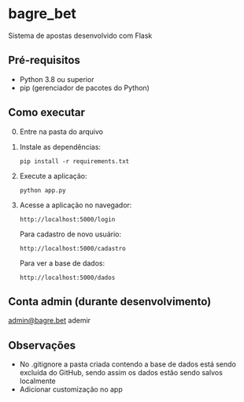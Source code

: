 # bagre_bet

Sistema de apostas desenvolvido com Flask
## Pré-requisitos

- Python 3.8 ou superior
- pip (gerenciador de pacotes do Python)

## Como executar
0. Entre na pasta do arquivo

1. Instale as dependências:
   ```
   pip install -r requirements.txt
   ```

2. Execute a aplicação:
   ```
   python app.py
   ```

3. Acesse a aplicação no navegador:
   ```
   http://localhost:5000/login
   ```
   
   Para cadastro de novo usuário:
   ```
   http://localhost:5000/cadastro
   ```

    Para ver a base de dados:
   ```
   http://localhost:5000/dados
   ```

## Conta admin (durante desenvolvimento)
admin@bagre.bet
ademir

## Observações
- No .gitignore a pasta criada contendo a base de dados está sendo excluída do GitHub, sendo assim os dados estão sendo salvos localmente
- Adicionar customização no app 